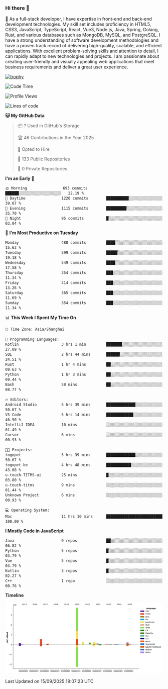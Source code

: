 ### Hi there 👋

🌱 As a full-stack developer, I have expertise in front-end and back-end development technologies. My skill set includes proficiency in HTML5, CSS3, JavaScript, TypeScript, React, Vue3, Node.js, Java, Spring, Golang, Rust, and various databases such as MongoDB, MySQL, and PostgreSQL. I have a strong understanding of software development methodologies and have a proven track record of delivering high-quality, scalable, and efficient applications. With excellent problem-solving skills and attention to detail, I can rapidly adapt to new technologies and projects. I am passionate about creating user-friendly and visually appealing web applications that meet business requirements and deliver a great user experience.

[![trophy](https://github-profile-trophy.vercel.app/?username=elton&rank=SECRET,SSS,SS,S,AAA,AA,A&theme=onedark&no-frame=true&margin-w=10)](https://github.com/ryo-ma/github-profile-trophy)

<!--START_SECTION:waka-->
![Code Time](http://img.shields.io/badge/Code%20Time-1%2C909%20hrs%2028%20mins-blue)

![Profile Views](http://img.shields.io/badge/Profile%20Views-0-blue)

![Lines of code](https://img.shields.io/badge/From%20Hello%20World%20I%27ve%20Written-5.9%20million%20lines%20of%20code-blue)

**🐱 My GitHub Data** 

> 📦 ? Used in GitHub's Storage 
 > 
> 🏆 46 Contributions in the Year 2025
 > 
> 💼 Opted to Hire
 > 
> 📜 133 Public Repositories 
 > 
> 🔑 0 Private Repositories 
 > 
**I'm an Early 🐤** 

```text
🌞 Morning                693 commits         ██████░░░░░░░░░░░░░░░░░░░   22.19 % 
🌆 Daytime                1220 commits        ██████████░░░░░░░░░░░░░░░   39.07 % 
🌃 Evening                1115 commits        █████████░░░░░░░░░░░░░░░░   35.70 % 
🌙 Night                  95 commits          █░░░░░░░░░░░░░░░░░░░░░░░░   03.04 % 
```
📅 **I'm Most Productive on Tuesday** 

```text
Monday                   488 commits         ████░░░░░░░░░░░░░░░░░░░░░   15.63 % 
Tuesday                  599 commits         █████░░░░░░░░░░░░░░░░░░░░   19.18 % 
Wednesday                549 commits         ████░░░░░░░░░░░░░░░░░░░░░   17.58 % 
Thursday                 354 commits         ███░░░░░░░░░░░░░░░░░░░░░░   11.34 % 
Friday                   414 commits         ███░░░░░░░░░░░░░░░░░░░░░░   13.26 % 
Saturday                 365 commits         ███░░░░░░░░░░░░░░░░░░░░░░   11.69 % 
Sunday                   354 commits         ███░░░░░░░░░░░░░░░░░░░░░░   11.34 % 
```


📊 **This Week I Spent My Time On** 

```text
🕑︎ Time Zone: Asia/Shanghai

💬 Programming Languages: 
Kotlin                   3 hrs 1 min         ███████░░░░░░░░░░░░░░░░░░   27.09 % 
SQL                      2 hrs 44 mins       ██████░░░░░░░░░░░░░░░░░░░   24.51 % 
Rust                     1 hr 4 mins         ██░░░░░░░░░░░░░░░░░░░░░░░   09.63 % 
Python                   1 hr 3 mins         ██░░░░░░░░░░░░░░░░░░░░░░░   09.44 % 
Bash                     58 mins             ██░░░░░░░░░░░░░░░░░░░░░░░   08.77 % 

🔥 Editors: 
Android Studio           5 hrs 39 mins       █████████████░░░░░░░░░░░░   50.67 % 
VS Code                  5 hrs 14 mins       ████████████░░░░░░░░░░░░░   46.90 % 
IntelliJ IDEA            10 mins             ░░░░░░░░░░░░░░░░░░░░░░░░░   01.49 % 
Cursor                   6 mins              ░░░░░░░░░░░░░░░░░░░░░░░░░   00.93 % 

🐱‍💻 Projects: 
togopet                  5 hrs 39 mins       █████████████░░░░░░░░░░░░   50.67 % 
togopet-be               4 hrs 48 mins       ███████████░░░░░░░░░░░░░░   43.08 % 
u-touch-TITMS-ui         25 mins             █░░░░░░░░░░░░░░░░░░░░░░░░   03.80 % 
u-touch-titms            9 mins              ░░░░░░░░░░░░░░░░░░░░░░░░░   01.44 % 
Unknown Project          6 mins              ░░░░░░░░░░░░░░░░░░░░░░░░░   00.93 % 

💻 Operating System: 
Mac                      11 hrs 10 mins      █████████████████████████   100.00 % 
```

**I Mostly Code in JavaScript** 

```text
Java                     9 repos             ██░░░░░░░░░░░░░░░░░░░░░░░   06.82 % 
Python                   5 repos             █░░░░░░░░░░░░░░░░░░░░░░░░   03.79 % 
Vue                      5 repos             █░░░░░░░░░░░░░░░░░░░░░░░░   03.79 % 
Kotlin                   3 repos             █░░░░░░░░░░░░░░░░░░░░░░░░   02.27 % 
C++                      1 repo              ░░░░░░░░░░░░░░░░░░░░░░░░░   00.76 % 
```



**Timeline**

![Lines of Code chart](https://raw.githubusercontent.com/elton/elton/main/assets/bar_graph.png)


 Last Updated on 15/09/2025 18:07:23 UTC
<!--END_SECTION:waka-->

<!--
**elton/elton** is a ✨ _special_ ✨ repository because its `README.md` (this file) appears on your GitHub profile.

Here are some ideas to get you started:

- 🔭 I’m currently working on ...
- 🌱 I’m currently learning ...
- 👯 I’m looking to collaborate on ...
- 🤔 I’m looking for help with ...
- 💬 Ask me about ...
- 📫 How to reach me: ...
- 😄 Pronouns: ...
- ⚡ Fun fact: ...
-->
